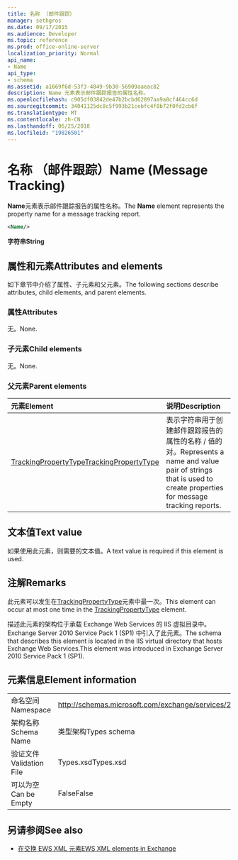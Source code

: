 ```yaml
---
title: 名称 （邮件跟踪）
manager: sethgros
ms.date: 09/17/2015
ms.audience: Developer
ms.topic: reference
ms.prod: office-online-server
localization_priority: Normal
api_name:
- Name
api_type:
- schema
ms.assetid: a1669f6d-53f3-4849-9b30-56909aaeac82
description: Name 元素表示邮件跟踪报告的属性名称。
ms.openlocfilehash: c905df03842de47b2bcbd62897aa9a8cf464cc6d
ms.sourcegitcommit: 34041125dc8c5f993b21cebfc4f8b72f0fd2cb6f
ms.translationtype: MT
ms.contentlocale: zh-CN
ms.lasthandoff: 06/25/2018
ms.locfileid: "19826501"
---
```

# <a name="name-message-tracking"></a><span data-ttu-id="c39c2-103">名称 （邮件跟踪）</span><span class="sxs-lookup"><span data-stu-id="c39c2-103">Name (Message Tracking)</span></span>

<span data-ttu-id="c39c2-104">**Name**元素表示邮件跟踪报告的属性名称。</span><span class="sxs-lookup"><span data-stu-id="c39c2-104">The **Name** element represents the property name for a message tracking report.</span></span> 
  
```xml
<Name/>
```

<span data-ttu-id="c39c2-105">**字符串**</span><span class="sxs-lookup"><span data-stu-id="c39c2-105">**String**</span></span>

## <a name="attributes-and-elements"></a><span data-ttu-id="c39c2-106">属性和元素</span><span class="sxs-lookup"><span data-stu-id="c39c2-106">Attributes and elements</span></span>

<span data-ttu-id="c39c2-107">如下章节中介绍了属性、子元素和父元素。</span><span class="sxs-lookup"><span data-stu-id="c39c2-107">The following sections describe attributes, child elements, and parent elements.</span></span>
  
### <a name="attributes"></a><span data-ttu-id="c39c2-108">属性</span><span class="sxs-lookup"><span data-stu-id="c39c2-108">Attributes</span></span>

<span data-ttu-id="c39c2-109">无。</span><span class="sxs-lookup"><span data-stu-id="c39c2-109">None.</span></span>
  
### <a name="child-elements"></a><span data-ttu-id="c39c2-110">子元素</span><span class="sxs-lookup"><span data-stu-id="c39c2-110">Child elements</span></span>

<span data-ttu-id="c39c2-111">无。</span><span class="sxs-lookup"><span data-stu-id="c39c2-111">None.</span></span>
  
### <a name="parent-elements"></a><span data-ttu-id="c39c2-112">父元素</span><span class="sxs-lookup"><span data-stu-id="c39c2-112">Parent elements</span></span>

|<span data-ttu-id="c39c2-113">**元素**</span><span class="sxs-lookup"><span data-stu-id="c39c2-113">**Element**</span></span>|<span data-ttu-id="c39c2-114">**说明**</span><span class="sxs-lookup"><span data-stu-id="c39c2-114">**Description**</span></span>|
|:-----|:-----|
|[<span data-ttu-id="c39c2-115">TrackingPropertyType</span><span class="sxs-lookup"><span data-stu-id="c39c2-115">TrackingPropertyType</span></span>](trackingpropertytype.md) <br/> |<span data-ttu-id="c39c2-116">表示字符串用于创建邮件跟踪报告的属性的名称 / 值的对。</span><span class="sxs-lookup"><span data-stu-id="c39c2-116">Represents a name and value pair of strings that is used to create properties for message tracking reports.</span></span>  <br/> |
   
## <a name="text-value"></a><span data-ttu-id="c39c2-117">文本值</span><span class="sxs-lookup"><span data-stu-id="c39c2-117">Text value</span></span>

<span data-ttu-id="c39c2-118">如果使用此元素，则需要的文本值。</span><span class="sxs-lookup"><span data-stu-id="c39c2-118">A text value is required if this element is used.</span></span>
  
## <a name="remarks"></a><span data-ttu-id="c39c2-119">注解</span><span class="sxs-lookup"><span data-stu-id="c39c2-119">Remarks</span></span>

<span data-ttu-id="c39c2-120">此元素可以发生在[TrackingPropertyType](trackingpropertytype.md)元素中最一次。</span><span class="sxs-lookup"><span data-stu-id="c39c2-120">This element can occur at most one time in the [TrackingPropertyType](trackingpropertytype.md) element.</span></span> 
  
<span data-ttu-id="c39c2-121">描述此元素的架构位于承载 Exchange Web Services 的 IIS 虚拟目录中。Exchange Server 2010 Service Pack 1 (SP1) 中引入了此元素。</span><span class="sxs-lookup"><span data-stu-id="c39c2-121">The schema that describes this element is located in the IIS virtual directory that hosts Exchange Web Services.This element was introduced in Exchange Server 2010 Service Pack 1 (SP1).</span></span>
  
## <a name="element-information"></a><span data-ttu-id="c39c2-122">元素信息</span><span class="sxs-lookup"><span data-stu-id="c39c2-122">Element information</span></span>

|||
|:-----|:-----|
|<span data-ttu-id="c39c2-123">命名空间</span><span class="sxs-lookup"><span data-stu-id="c39c2-123">Namespace</span></span>  <br/> |http://schemas.microsoft.com/exchange/services/2006/types  <br/> |
|<span data-ttu-id="c39c2-124">架构名称</span><span class="sxs-lookup"><span data-stu-id="c39c2-124">Schema Name</span></span>  <br/> |<span data-ttu-id="c39c2-125">类型架构</span><span class="sxs-lookup"><span data-stu-id="c39c2-125">Types schema</span></span>  <br/> |
|<span data-ttu-id="c39c2-126">验证文件</span><span class="sxs-lookup"><span data-stu-id="c39c2-126">Validation File</span></span>  <br/> |<span data-ttu-id="c39c2-127">Types.xsd</span><span class="sxs-lookup"><span data-stu-id="c39c2-127">Types.xsd</span></span>  <br/> |
|<span data-ttu-id="c39c2-128">可以为空</span><span class="sxs-lookup"><span data-stu-id="c39c2-128">Can be Empty</span></span>  <br/> |<span data-ttu-id="c39c2-129">False</span><span class="sxs-lookup"><span data-stu-id="c39c2-129">False</span></span>  <br/> |
   
## <a name="see-also"></a><span data-ttu-id="c39c2-130">另请参阅</span><span class="sxs-lookup"><span data-stu-id="c39c2-130">See also</span></span>

- [<span data-ttu-id="c39c2-131">在交换 EWS XML 元素</span><span class="sxs-lookup"><span data-stu-id="c39c2-131">EWS XML elements in Exchange</span></span>](ews-xml-elements-in-exchange.md)

